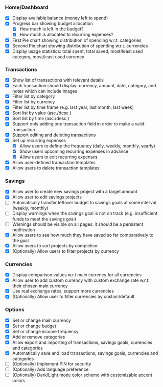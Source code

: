 ### Home/Dashboard
- [x] Display available balance (money left to spend)
- [x] Progress bar showing budget allocation
	- [x] How much is left in the budget?
	- [x] How much is allocated to recurring expenses?
- [x] First Pie chart showing distribution of spending w.r.t. categories
- [x] Second Pie chart showing distribution of spending w.r.t. currencies
- [x] Display usage statistics: total spent, total saved, most/least used category, most/least used currency

### Transactions
- [x] Show list of transactions with relevant details
- [x] Each transaction should display: currency, amount, date, category, and notes which can include images
- [x] Filter list by category
- [x] Filter list by currency
- [x] Filter list by time frame (e.g. last year, last month, last week)
- [x] Sort list by value (asc./desc.)
- [x] Sort list by time (asc./desc.)
- [x] Support only adding one transaction field in order to make a valid transaction
- [x] Support editing and deleting transactions
- [x] Set up recurring expenses
	- [x] Allow users to define the frequency (daily, weekly, monthly, yearly)
	- [x] Show users upcoming recurring expenses in advance
	- [x] Allow users to edit recurring expenses
- [x] Allow user-defined transaction templates
- [x] Allow users to delete transaction templates

### Savings
- [x] Allow user to create new savings project with a target amount
- [x] Allow user to edit savings projects
- [ ] Automatically transfer leftover budget to savings goals at some interval (weekly, monthly) 
- [ ] Display warnings when the savings goal is not on track (e.g. insufficient funds to meet the savings goal)
- [ ] Warnings should be visible on all pages: it should be a persistent notification
- [x] Allow users to see how much they have saved so far comparatively to the goal
- [x] Allow users to sort projects by completion
- [x] (Optionally) Allow users to filter projects by currency

### Currencies
- [x] Display comparison values w.r.t main currency for all currencies
- [x] Allow user to add custom currency with custom exchange rate w.r.t. their chosen main currency
- [x] Use real exchange rates, support more currencies
- [x] (Optionally) Allow user to filter currencies by custom/default

### Options
- [x] Set or change main currency
- [x] Set or change budget
- [x] Set or change income frequency 
- [x] Add or remove categories 
- [x] Allow export and importing of transactions, savings goals, currencies and categories
- [x] Automatically save and load transactions, savings goals, currencies and categories
- [ ] (Optionally) Implement PIN for security 
- [ ] (Optionally) Add language preference
- [ ] (Optionally) Dark/Light mode color scheme with customizable accent colors
